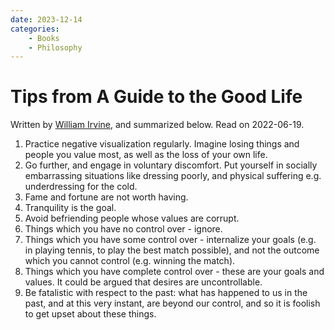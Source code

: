 ```yaml
---
date: 2023-12-14
categories:
    - Books
    - Philosophy
---
```


# Tips from A Guide to the Good Life

Written by [William Irvine], and summarized below. Read on 2022-06-19.

<!-- more -->

1. Practice negative visualization regularly. Imagine losing things and people you value most, as well as the loss of your own life.
2. Go further, and engage in voluntary discomfort. Put yourself in socially embarrassing situations like dressing poorly, and physical suffering e.g. underdressing for the cold.
3. Fame and fortune are not worth having.
4. Tranquility is the goal.
5. Avoid befriending people whose values are corrupt.
6. Things which you have no control over - ignore.
7. Things which you have some control over - internalize your goals (e.g. in playing tennis, to play the best match possible), and not the outcome which you cannot control (e.g. winning the match).
8. Things which you have complete control over - these are your goals and values. It could be argued that desires are uncontrollable.
9. Be fatalistic with respect to the past: what has happened to us in the past, and at this very instant, are beyond our control, and so it is foolish to get upset about these things.

[William Irvine]: https://www.goodreads.com/en/book/show/5617966
